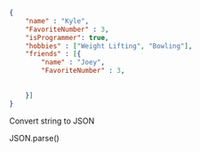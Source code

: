 
```JSON
{
    "name" : "Kyle",
    "FavoriteNumber" : 3,
    "isProgrammer": true,
    "hobbies" : ["Weight Lifting", "Bowling"],
    "friends" : [{
        "name" : "Joey",
        "FavoriteNumber" : 3,
    
    
    }]
}
```

Convert string to JSON

JSON.parse()